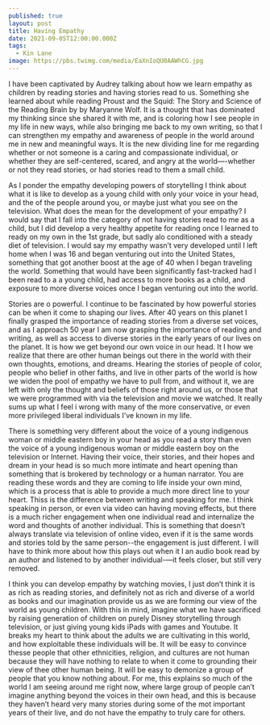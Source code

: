 ```yaml
---
published: true
layout: post
title: Having Empathy
date: 2021-09-05T12:00:00.000Z
tags:
  - Kin Lane
image: https://pbs.twimg.com/media/EaXnIoQU0AAWhCG.jpg
---
```

I have been captivated by Audrey talking about how we learn empathy as children by reading stories and having stories read to us. Something she learned about while reading Proust and the Squid: The Story and Science of the Reading Brain by by Maryanne Wolf. It is a thought that has dominated my thinking since she shared it with me, and is coloring how I see people in my life in new ways, while also bringing me back to my own writing, so that I can strengthen my empathy and awareness of people in the world around me in new and meaningful ways. It is the new dividing line for me regarding whether or not someone is a caring and compassionate individual, or whether they are self-centered, scared, and angry at the world—-whether or not they read stories, or had stories read to them a small child.

As I ponder the empathy developing powers of storytelling I think about what it is like to develop as a young child with only your voice in your head, and the of the people around you, or maybe just what you see on the television. What does the mean for the development of your empathy? I would say that I fall into the category of not having stories read to me as a child, but I did develop a very healthy appetite for reading once I learned to ready on my own in the 1st grade, but sadly alo conditioned with a steady diet of television. I would say my empathy wasn’t very developed until I left home when I was 16 and began venturing out into the United States, something that got another boost at the age of 40 when I began traveling the world. Something that would have been significantly fast-tracked had I been read to a a young child, had access to more books as a child, and exposure to more diverse voices once I began venturing out into the world.

Stories are o powerful. I continue to be fascinated by how powerful stories can be when it come to shaping our lives. After 40 years on this planet I finally grasped the importance of reading stories from a diverse set voices, and as I approach 50 year I am now grasping the importance of reading and writing, as well as access to diverse stories in the early years of our lives on the planet. It is how we get beyond our own voice in our head. It I how we realize that there are other human beings out there in the world with their own thoughts, emotions, and dreams. Hearing the stories of people of color, people who belief in other faiths, and live in other parts of the world is how we widen the pool of empathy we have to pull from, and without it, we are left with only the thought and beliefs of those right around us, or those that we were programmed with via the television and movie we watched. It really sums up what I feel i wrong with many of the more conservative, or even more privileged liberal individuals I’ve known in my life. 

There is something very different about the voice of a young indigenous woman or middle eastern boy in your head as you read a story than even the voice of a young indigenous woman or middle eastern boy on the television or Internet. Having their voice, their stories, and their hopes and dream in your head is so much more intimate and heart opening than something that is brokered by technology or a human narrator. You are reading these words and they are coming to life inside your own mind, which is a process that is able to provide a much more direct line to your heart. Thiss is the difference between writing and speaking for me. I think speaking in person, or even via video can having moving effects, but there is a much richer engagement when one individual read and internalize the word and thoughts of another individual. This is something that doesn’t always translate via television of online video, even if it is the same words and stories told by the same person--the engagement is just different. I will have to think more about how this plays out when it I an audio book read by an author and listened to by another individual-—it feels closer, but still very removed.

I think you can develop empathy by watching movies, I just don’t think it is as rich as reading stories, and definitely not as rich and diverse of a world as books and our imagination provide us as we are forming our view of the world as young children. With this in mind, imagine what we have sacrificed by raising generation of children on purely Disney storytelling through television, or just giving young kids iPads with games and Youtube. It breaks my heart to think about the adults we are cultivating in this world, and how exploitable these individuals will be. It will be easy to convince thesse people that other ethnicities, religion, and cultures are not human because they will have nothing to relate to when it come to grounding their view of thee other human being. It will be easy to demonize a group of people that you know nothing about. For me, this explains so much of the world I am seeing around me right now, where large group of people can’t imagine anything beyond the voices in their own head, and this is because they haven’t heard very many stories during some of the mot important years of their live, and do not have the empathy to truly care for others.